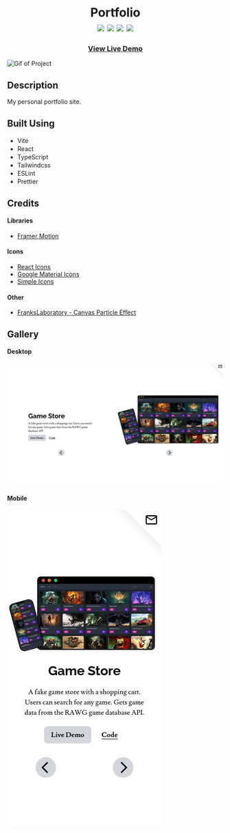 <div  align=center>
	<h1>Portfolio
	<br>
	<img src="https://img.shields.io/static/v1?label=&message=Vite&color=646CFF&style=for-the-badge&logo=vite&logoColor=white&logoWidth=&labelColor=&link=">
		<img src="https://img.shields.io/static/v1?label=&message=React&color=61DAFB&style=for-the-badge&logo=react&logoColor=black&logoWidth=&labelColor=&link=">
		<img src="https://img.shields.io/static/v1?label=&message=TypeScript&color=3178C6&style=for-the-badge&logo=typescript&logoColor=white&logoWidth=&labelColor=&link=">
		<img src="https://img.shields.io/static/v1?label=&message=Tailwindcss&color=06B6D4&style=for-the-badge&logo=tailwindcss&logoColor=white&logoWidth=&labelColor=&link=">
		<br>
	</h1>
	<h3><b><a href="https://clarasmyth.github.io/portfolio">View Live Demo</a></b></h3>
</div>

![Gif of Project](./readme-assets/portfolio.gif)

## Description

My personal portfolio site.

## Built Using

- Vite <img height="16" width="16" src="https://cdn.simpleicons.org/vite" />
- React <img height="16" width="16" src="https://cdn.simpleicons.org/react" />
- TypeScript <img height="16" width="16" src="https://cdn.simpleicons.org/typescript" />
- Tailwindcss <img height="16" width="16" src="https://cdn.simpleicons.org/tailwindcss" />
- ESLint <img height="16" width="16" src="https://cdn.simpleicons.org/eslint" />
- Prettier <img height="16" width="16" src="https://cdn.simpleicons.org/prettier" />

## Credits

#### Libraries

- [Framer Motion](https://www.framer.com/motion/)

#### Icons

- [React Icons](https://github.com/react-icons/react-icons)
- [Google Material Icons](https://fonts.google.com/icons)
- [Simple Icons](https://simpleicons.org/)

#### Other

- [FranksLaboratory - Canvas Particle Effect](https://www.youtube.com/@Frankslaboratory/)

## Gallery

#### Desktop

<img src="./readme-assets/portfolio-desktop.webp" alt="Image of project on Desktop" />

#### Mobile

<img src="./readme-assets/portfolio-mobile.webp" alt="Image of project on Mobile" />
